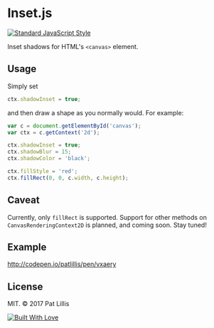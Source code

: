 # Inset.js

[![Standard JavaScript Style](https://img.shields.io/badge/code_style-standard-brightgreen.svg?style=flat-square)](http://standardjs.com/)

Inset shadows for HTML's `<canvas>` element.

## Usage

Simply set 

```javascript
ctx.shadowInset = true;
```

and then draw a shape as you normally would. For example:

```javascript
var c = document.getElementById('canvas');
var ctx = c.getContext('2d');

ctx.shadowInset = true;
ctx.shadowBlur = 15;
ctx.shadowColor = 'black';

ctx.fillStyle = 'red';
ctx.fillRect(0, 0, c.width, c.height);
```

## Caveat

Currently, only `fillRect` is supported. Support for other methods on `CanvasRenderingContext2D` is planned, and coming soon. Stay tuned!

## Example

http://codepen.io/patlillis/pen/vxaery

## License

MIT. © 2017 Pat Lillis

[![Built With Love](http://forthebadge.com/images/badges/built-with-love.svg)](http://forthebadge.com)

